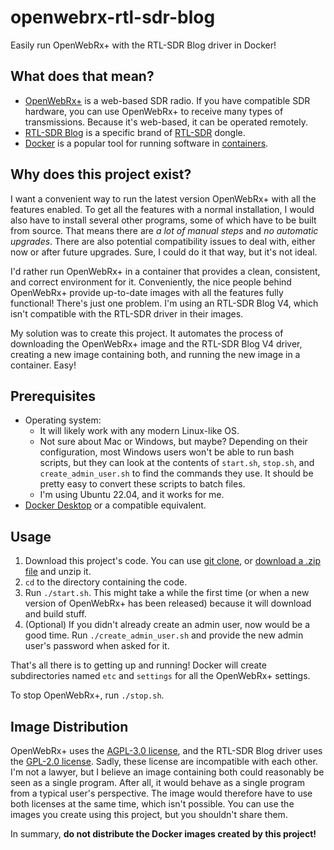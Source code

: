 # openwebrx-rtl-sdr-blog

Easily run OpenWebRx+ with the RTL-SDR Blog driver in Docker!

## What does that mean?

- [OpenWebRx+](https://fms.komkon.org/OWRX/) is a web-based SDR radio. If you have compatible SDR hardware, you can use
  OpenWebRx+ to receive many types of transmissions. Because it's web-based, it can be operated remotely.
- [RTL-SDR Blog](https://www.rtl-sdr.com/buy-rtl-sdr-dvb-t-dongles/) is a specific brand
  of [RTL-SDR](https://www.rtl-sdr.com/about-rtl-sdr/) dongle.
- [Docker](https://www.docker.com/) is a popular tool for running software
  in [containers](https://www.docker.com/resources/what-container/).

## Why does this project exist?

I want a convenient way to run the latest version OpenWebRx+ with all the features enabled. To get all the features with
a normal installation, I would also have to install several other programs, some of which have to be built from source.
That means there are *a lot of manual steps* and *no automatic upgrades*. There are also potential compatibility issues
to deal with, either now or after future upgrades. Sure, I could do it that way, but it's not ideal.

I'd rather run OpenWebRx+ in a container that provides a clean, consistent, and correct environment for it.
Conveniently, the nice people behind OpenWebRx+ provide up-to-date images with all the features fully functional!
There's just one problem. I'm using an RTL-SDR Blog V4, which isn't compatible with the RTL-SDR driver in their images.

My solution was to create this project. It automates the process of downloading the OpenWebRx+ image and the RTL-SDR
Blog V4 driver, creating a new image containing both, and running the new image in a container. Easy!

## Prerequisites

- Operating system:
    - It will likely work with any modern Linux-like OS.
    - Not sure about Mac or Windows, but maybe? Depending on their configuration, most Windows users won't be able to
      run bash scripts, but they can look at the contents of `start.sh`, `stop.sh`, and `create_admin_user.sh` to find
      the commands they use. It should be pretty easy to convert these scripts to batch files.
    - I'm using Ubuntu 22.04, and it works for me.
- [Docker Desktop](https://docs.docker.com/get-docker/) or a compatible equivalent.

## Usage

1. Download this project's code. You can
   use [git clone](https://docs.github.com/en/repositories/creating-and-managing-repositories/cloning-a-repository),
   or [download a .zip file](https://docs.github.com/en/repositories/working-with-files/using-files/downloading-source-code-archives)
   and unzip it.
2. `cd` to the directory containing the code.
3. Run `./start.sh`. This might take a while the first time (or when a new version of OpenWebRx+ has been released)
   because it will download and build stuff.
4. (Optional) If you didn't already create an admin user, now would be a good time. Run `./create_admin_user.sh` and
   provide the new admin user's password when asked for it.

That's all there is to getting up and running!  Docker will create subdirectories named `etc` and `settings` for all the
OpenWebRx+ settings.

To stop OpenWebRx+, run `./stop.sh`.

## Image Distribution

OpenWebRx+ uses the [AGPL-3.0 license](https://github.com/luarvique/openwebrx/blob/master/LICENSE.txt), and the RTL-SDR
Blog driver uses the [GPL-2.0 license](https://github.com/rtlsdrblog/rtl-sdr-blog?tab=readme-ov-file#GPL-2.0-1-ov-file).
Sadly, these license are incompatible with each other. I'm not a lawyer, but I believe an image containing both could
reasonably be seen as a single program. After all, it would behave as a single program from a typical user's
perspective. The image would therefore have to use both licenses at the same time, which isn't possible. You can use the
images you create using this project, but you shouldn't share them.

In summary, **do not distribute the Docker images created by this project!**
